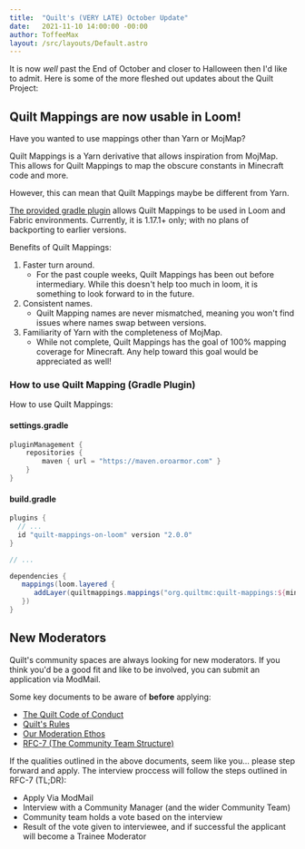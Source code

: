 ```yaml
---
title:  "Quilt's (VERY LATE) October Update"
date:   2021-11-10 14:00:00 -00:00
author: ToffeeMax
layout: /src/layouts/Default.astro
---
```


It is now _well_ past the End of October and closer to Halloween then I'd like to admit. Here is some of the more fleshed out updates about the Quilt Project:

<!-- MORE -->

## Quilt Mappings are now usable in Loom!
Have you wanted to use mappings other than Yarn or MojMap? 

Quilt Mappings is a Yarn derivative that allows inspiration from MojMap. This allows for Quilt Mappings to map the obscure constants in Minecraft code and more. 

However, this can mean that Quilt Mappings maybe be different from Yarn. 

[The provided gradle plugin](https://github.com/OroArmor/quilt-mappings-on-loom) allows Quilt Mappings to be used in Loom and Fabric environments. Currently, it is 1.17.1+ only; with no plans of backporting to earlier versions.

Benefits of Quilt Mappings:
1. Faster turn around. 
   - For the past couple weeks, Quilt Mappings has been out before intermediary. While this doesn't help too much in loom, it is something to look forward to in the future.
2. Consistent names. 
   - Quilt Mapping names are never mismatched, meaning you won't find issues where names swap between versions.
3. Familiarity of Yarn with the completeness of MojMap. 
   - While not complete, Quilt Mappings has the goal of 100% mapping coverage for Minecraft. Any help toward this goal would be appreciated as well!

### How to use Quilt Mapping (Gradle Plugin)

How to use Quilt Mappings:

#### settings.gradle

```groovy
pluginManagement {
    repositories {
        maven { url = "https://maven.oroarmor.com" }
    }
}
```

#### build.gradle

```groovy
plugins {
  // ...
  id "quilt-mappings-on-loom" version "2.0.0"
}

// ...

dependencies {
   mappings(loom.layered {
      addLayer(quiltmappings.mappings("org.quiltmc:quilt-mappings:${minecraft_version}+build.${project.quilt_mappings}:v2", true))
   })
}
```

## New Moderators
Quilt's community spaces are always looking for new moderators. If you think you'd be a good fit and like to be involved, you can submit an application via ModMail. 

Some key documents to be aware of **before** applying:
* [The Quilt Code of Conduct](https://quiltmc.org/community/code-of-conduct.html)
* [Quilt's Rules](https://quiltmc.org/community/rules.html)
* [Our Moderation Ethos](https://quiltmc.org/community/moderation.html)
* [RFC-7 (The Community Team Structure)](https://github.com/QuiltMC/rfcs/blob/master/structure/0007-community-team.md)

If the qualities outlined in the above documents, seem like you... please step forward and apply. The interview proccess will follow the steps outlined in RFC-7 (TL;DR):
* Apply Via ModMail
* Interview with a Community Manager (and the wider Community Team)
* Community team holds a vote based on the interview
* Result of the vote given to interviewee, and if successful the applicant will become a Trainee Moderator
